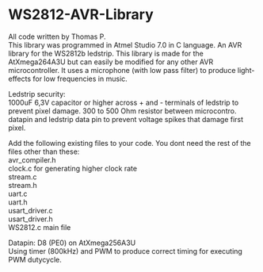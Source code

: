 # WS2812-AVR-Library
All code written by Thomas P.  
This library was programmed in Atmel Studio 7.0 in C language. An AVR library for the WS2812b ledstrip. This library is made for the AtXmega264A3U but can easily be modified for any other AVR microcontroller. It uses a microphone (with low pass filter) to produce light-effects for low frequencies in music.

Ledstrip security:  
1000uF 6,3V capacitor or higher across + and - terminals of ledstrip to prevent pixel damage. 300 to 500 Ohm resistor between microcontro. datapin and ledstrip data pin to prevent voltage spikes that damage first pixel.

Add the following existing files to your code. You dont need the rest of the files other than these:  
  avr_compiler.h  
  clock.c   for generating higher clock rate  
  stream.c  
  stream.h  
  uart.c  
  uart.h  
  usart_driver.c  
  usart_driver.h  
  WS2812.c  main file  
  
Datapin: D8 (PE0) on AtXmega256A3U  
Using timer (800kHz) and PWM to produce correct timing for executing PWM dutycycle.
